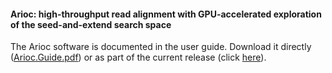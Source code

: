 #### Arioc:  high-throughput read alignment with GPU-accelerated exploration of the seed-and-extend search space

The Arioc software is documented in the user guide.  Download it directly ([Arioc.Guide.pdf](https://github.com/RWilton/Arioc/blob/master/v1.04/Arioc.Guide.pdf?raw=true "Arioc user guide")) or as part of the current release (click [here](https://github.com/RWilton/Arioc/releases "Arioc releases")).
